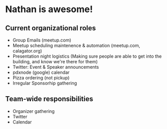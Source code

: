 # Nathan is awesome!

## Current organizational roles
* Group Emails (meetup.com)
* Meetup scheduling maintenence & automation (meetup.com, calagator.org)
* Presentation night logistics (Making sure people are able to get into the building, and know we're there for them)
* Twitter: Event & Speaker announcements
* pdxnode (google) calendar
* Pizza ordering (not pickup)
* Irregular Sponsorhip gathering

## Team-wide responsibilities
* Organizer gathering
* Twitter
* Calendar
